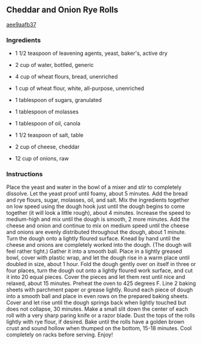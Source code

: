 ## Cheddar and Onion Rye Rolls

[aee9aafb37](http://www.food.com/recipe/cheddar-and-onion-rye-rolls-386853)

### Ingredients

 - 1 1/2 teaspoon of leavening agents, yeast, baker's, active dry

 - 2 cup of water, bottled, generic

 - 4 cup of wheat flours, bread, unenriched

 - 1 cup of wheat flour, white, all-purpose, unenriched

 - 1 tablespoon of sugars, granulated

 - 1 tablespoon of molasses

 - 1 tablespoon of oil, canola

 - 1 1/2 teaspoon of salt, table

 - 2 cup of cheese, cheddar

 - 12 cup of onions, raw

### Instructions

Place the yeast and water in the bowl of a mixer and stir to completely dissolve. Let the yeast proof until foamy, about 5 minutes. Add the bread and rye flours, sugar, molasses, oil, and salt. Mix the ingredients together on low speed using the dough hook just until the dough begins to come together (it will look a little rough), about 4 minutes. Increase the speed to medium-high and mix until the dough is smooth, 2 more minutes. Add the cheese and onion and continue to mix on medium speed until the cheese and onions are evenly distributed throughout the dough, about 1 minute. Turn the dough onto a lightly floured surface. Knead by hand until the cheese and onions are completely worked into the dough. (The dough will feel rather tight.) Gather it into a smooth ball. Place in a lightly greased bowl, cover with plastic wrap, and let the dough rise in a warm place until doubled in size, about 1 hour. Fold the dough gently over on itself in three or four places, turn the dough out onto a lightly floured work surface, and cut it into 20 equal pieces. Cover the pieces and let them rest until nice and relaxed, about 15 minutes. Preheat the oven to 425 degrees F. Line 2 baking sheets with parchment paper or grease lightly. Round each piece of dough into a smooth ball and place in even rows on the prepared baking sheets. Cover and let rise until the dough springs back when lightly touched but does not collapse, 30 minutes. Make a small slit down the center of each roll with a very sharp paring knife or a razor blade. Dust the tops of the rolls lightly with rye flour, if desired. Bake until the rolls have a golden brown crust and sound hollow when thumped on the bottom, 15-18 minutes. Cool completely on racks before serving. Enjoy!